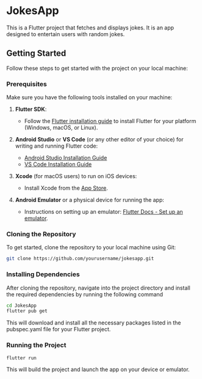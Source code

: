 # JokesApp

This is a Flutter project that fetches and displays jokes. It is an app designed to entertain users with random jokes.

## Getting Started

Follow these steps to get started with the project on your local machine:

### Prerequisites

Make sure you have the following tools installed on your machine:

1. **Flutter SDK**:
   - Follow the [Flutter installation guide](https://docs.flutter.dev/get-started/install) to install Flutter for your platform (Windows, macOS, or Linux).

2. **Android Studio** or **VS Code** (or any other editor of your choice) for writing and running Flutter code:
   - [Android Studio Installation Guide](https://developer.android.com/studio)
   - [VS Code Installation Guide](https://code.visualstudio.com/Download)

3. **Xcode** (for macOS users) to run on iOS devices:
   - Install Xcode from the [App Store](https://apps.apple.com/us/app/xcode/id497799835?mt=12).

4. **Android Emulator** or a physical device for running the app:
   - Instructions on setting up an emulator: [Flutter Docs - Set up an emulator](https://flutter.dev/docs/get-started/install).

### Cloning the Repository

To get started, clone the repository to your local machine using Git:

```bash
git clone https://github.com/yourusername/jokesapp.git
```

### Installing Dependencies

After cloning the repository, navigate into the project directory and install the required dependencies by running the following command

```bash
cd JokesApp
flutter pub get
```

This will download and install all the necessary packages listed in the pubspec.yaml file for your Flutter project.

### Running the Project

```bash
flutter run
```

This will build the project and launch the app on your device or emulator.


